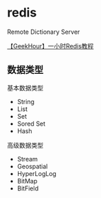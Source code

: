 # redis

Remote Dictionary Server

[【GeekHour】一小时Redis教程](https://www.bilibili.com/video/BV1Jj411D7oG/)

## 数据类型
基本数据类型
- String
- List
- Set
- Sored Set
- Hash

高级数据类型
- Stream
- Geospatial
- HyperLogLog
- BitMap
- BitField